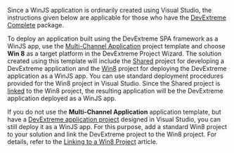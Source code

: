 Since a WinJS application is ordinarily created using Visual Studio, the instructions given below are applicable for those who have the [DevExtreme Complete](/concepts/Common/07%20DevExtreme%20Packages/30%20DevExtreme%20Complete.md '/Documentation/Guide/Common/DevExtreme_Packages/#DevExtreme_Complete') package.

To deploy an application built using the DevExtreme SPA framework as a WinJS app, use the [Multi-Channel Application](/concepts/50%20VS%20Integration/0%20Project%20Templates/15%20Multi-Channel%20Application '/Documentation/Guide/VS_Integration/Project_Templates/#Multi-Channel_Application') project template and choose **Win 8** as a target platform in the DevExtreme Project Wizard. The solution created using this template will include the [Shared](/concepts/50%20VS%20Integration/0%20Project%20Templates/15%20Multi-Channel%20Application/10%20Shared%20Project.md '/Documentation/Guide/VS_Integration/Project_Templates/#Multi-Channel_Application/Shared_Project') project for developing a DevExtreme application and the [Win8](/Documentation/Guide/VS_Integration/Project_Templates/#VS_Integration_Project_Templates_Multi-Channel_Application_Win8_Project) project for deploying the DevExtreme application as a WinJS app. You can use standard deployment procedures provided for the Win8 project in Visual Studio. Since the Shared project is [linked](/concepts/50%20VS%20Integration/4%20Linking%20DevExtreme%20Projects '/Documentation/Guide/VS_Integration/Linking_DevExtreme_Projects/') to the Win8 project, the resulting application will be the DevExtreme application deployed as a WinJS app.

If you do not use the **Multi-Channel Application** application template, but have a [DevExtreme application project](/concepts/50%20VS%20Integration/0%20Project%20Templates/02%20DevExtreme%20App%20Project%20Template '/Documentation/Guide/VS_Integration/Project_Templates/#DevExtreme_App_Project_Template') designed in Visual Studio, you can still deploy it as a WinJS app. For this purpose, add a standard Win8 project to your solution and link the DevExtreme project to the Win8 project. For details, refer to the [Linking to a Win8 Project](/concepts/50%20VS%20Integration/4%20Linking%20DevExtreme%20Projects/10%20Linking%20to%20Other%20Projects/20%20Linking%20to%20a%20Win8%20Project.md '/Documentation/Guide/VS_Integration/Linking_DevExtreme_Projects/#Linking_to_Other_Projects/Linking_to_a_Win8_Project') article.
